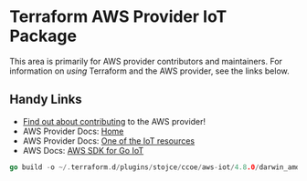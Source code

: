 # Terraform AWS Provider IoT Package

This area is primarily for AWS provider contributors and maintainers. For information on _using_ Terraform and the AWS provider, see the links below.

## Handy Links

* [Find out about contributing](../../../docs/contributing) to the AWS provider!
* AWS Provider Docs: [Home](https://registry.terraform.io/providers/hashicorp/aws/latest/docs)
* AWS Provider Docs: [One of the IoT resources](https://registry.terraform.io/providers/hashicorp/aws/latest/docs/resources/iot_authorizer)
* AWS Docs: [AWS SDK for Go IoT](https://docs.aws.amazon.com/sdk-for-go/api/service/iot/)

```go
go build -o ~/.terraform.d/plugins/stojce/ccoe/aws-iot/4.8.0/darwin_amd64/terraform-provider-aws-iot
```
